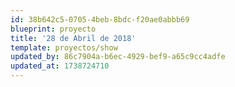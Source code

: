 ```yaml
---
id: 38b642c5-0705-4beb-8bdc-f20ae0abbb69
blueprint: proyecto
title: '28 de Abril de 2018'
template: proyectos/show
updated_by: 86c7904a-b6ec-4929-bef9-a65c9cc4adfe
updated_at: 1738724710
---
```

